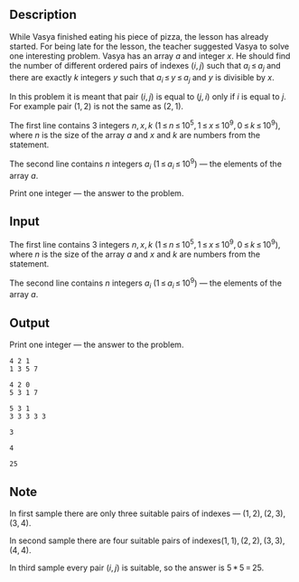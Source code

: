 ## Description

<div><p>While Vasya finished eating his piece of pizza, the lesson has already started. For being late for the lesson, the teacher suggested Vasya to solve one interesting problem. Vasya has an array <span class="tex-span"><i>a</i></span> and integer <span class="tex-span"><i>x</i></span>. He should find the number of different ordered pairs of indexes <span class="tex-span">(<i>i</i>, <i>j</i>)</span> such that <span class="tex-span"><i>a</i><sub class="lower-index"><i>i</i></sub> ≤ <i>a</i><sub class="lower-index"><i>j</i></sub></span> and there are exactly <span class="tex-span"><i>k</i></span> integers <span class="tex-span"><i>y</i></span> such that <span class="tex-span"><i>a</i><sub class="lower-index"><i>i</i></sub> ≤ <i>y</i> ≤ <i>a</i><sub class="lower-index"><i>j</i></sub></span> and <span class="tex-span"><i>y</i></span> is divisible by <span class="tex-span"><i>x</i></span>.</p><p>In this problem it is meant that pair <span class="tex-span">(<i>i</i>, <i>j</i>)</span> is equal to <span class="tex-span">(<i>j</i>, <i>i</i>)</span> only if <span class="tex-span"><i>i</i></span> is equal to <span class="tex-span"><i>j</i></span>. For example pair <span class="tex-span">(1, 2)</span> is not the same as <span class="tex-span">(2, 1)</span>.</p></div><div class="input-specification"><p>The first line contains 3 integers <span class="tex-span"><i>n</i>, <i>x</i>, <i>k</i></span> (<span class="tex-span">1 ≤ <i>n</i> ≤ 10<sup class="upper-index">5</sup>, 1 ≤ <i>x</i> ≤ 10<sup class="upper-index">9</sup>, 0 ≤ <i>k</i> ≤ 10<sup class="upper-index">9</sup></span>), where <span class="tex-span"><i>n</i></span> is the size of the array <span class="tex-span"><i>a</i></span> and <span class="tex-span"><i>x</i></span> and <span class="tex-span"><i>k</i></span> are numbers from the statement.</p><p>The second line contains <span class="tex-span"><i>n</i></span> integers <span class="tex-span"><i>a</i><sub class="lower-index"><i>i</i></sub></span> (<span class="tex-span">1 ≤ <i>a</i><sub class="lower-index"><i>i</i></sub> ≤ 10<sup class="upper-index">9</sup></span>)&nbsp;— the elements of the array <span class="tex-span"><i>a</i></span>.</p></div><div class="output-specification"><p>Print one integer&nbsp;— the answer to the problem.</p></div>

## Input

<p>The first line contains 3 integers <span class="tex-span"><i>n</i>, <i>x</i>, <i>k</i></span> (<span class="tex-span">1 ≤ <i>n</i> ≤ 10<sup class="upper-index">5</sup>, 1 ≤ <i>x</i> ≤ 10<sup class="upper-index">9</sup>, 0 ≤ <i>k</i> ≤ 10<sup class="upper-index">9</sup></span>), where <span class="tex-span"><i>n</i></span> is the size of the array <span class="tex-span"><i>a</i></span> and <span class="tex-span"><i>x</i></span> and <span class="tex-span"><i>k</i></span> are numbers from the statement.</p><p>The second line contains <span class="tex-span"><i>n</i></span> integers <span class="tex-span"><i>a</i><sub class="lower-index"><i>i</i></sub></span> (<span class="tex-span">1 ≤ <i>a</i><sub class="lower-index"><i>i</i></sub> ≤ 10<sup class="upper-index">9</sup></span>)&nbsp;— the elements of the array <span class="tex-span"><i>a</i></span>.</p>

## Output

<p>Print one integer&nbsp;— the answer to the problem.</p>





```input1
4 2 1
1 3 5 7

```




```input2
4 2 0
5 3 1 7

```




```input3
5 3 1
3 3 3 3 3

```




```output1
3

```




```output2
4

```




```output3
25

```



## Note

<p>In first sample there are only three suitable pairs of indexes&nbsp;— <span class="tex-span">(1, 2), (2, 3), (3, 4)</span>.</p><p>In second sample there are four suitable pairs of indexes<span class="tex-span">(1, 1), (2, 2), (3, 3), (4, 4)</span>.</p><p>In third sample every pair <span class="tex-span">(<i>i</i>, <i>j</i>)</span> is suitable, so the answer is <span class="tex-span">5 * 5 = 25</span>.</p>
